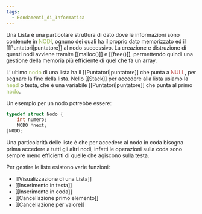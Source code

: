 ```yaml
---
tags:
  - Fondamenti_di_Informatica
---
```

Una Lista è una particolare struttura di dato dove le  informazioni sono contenute in <font color="#9bbb59">NODI</font>, ognuno dei quali ha il proprio dato memorizzato ed il [[Puntatori|puntatore]] al nodo successivo.
La creazione e distruzione di questi nodi avviene tramite [[malloc()]] e [[free()]], permettendo quindi una gestione della memoria più efficiente di quel che fa un array.

L’ ultimo <font color="#9bbb59">nodo</font> di una lista ha il [[Puntatori|puntatore]] che punta a <font color="#c0504d">NULL</font>, per segnare la fine della lista.
Nello [[Stack]] per accedere alla lista usiamo la <font color="#9bbb59">head</font> o testa, che è una variabile [[Puntatori|puntatore]] che punta al primo <font color="#9bbb59">nodo</font>.

Un esempio per un nodo potrebbe essere:

```C
typedef struct Nodo {
	int numero;
	NODO *next;
}NODO;
```

Una particolarità delle liste è che per accedere al nodo in coda bisogna prima accedere a tutti gli altri nodi, infatti le operazioni sulla coda sono sempre meno efficienti di quelle che agiscono sulla testa.


Per gestire le liste esistono varie funzioni:

- [[Visualizzazione di una Lista]]
- [[Inserimento in testa]]
- [[Inserimento in coda]]
- [[Cancellazione primo elemento]]
- [[Cancellazione per valore]]